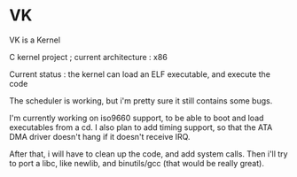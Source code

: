 # VK
VK is a Kernel

C kernel project ; current architecture : x86

Current status : the kernel can load an ELF executable, and execute the code

The scheduler is working, but i'm pretty sure it still contains some bugs.

I'm currently working on iso9660 support, to be able to boot and load executables from a cd.
I also plan to add timing support, so that the ATA DMA driver doesn't hang if it doesn't receive IRQ.

After that, i will have to clean up the code, and add system calls.
Then i'll try to port a libc, like newlib, and binutils/gcc (that would be really great).

